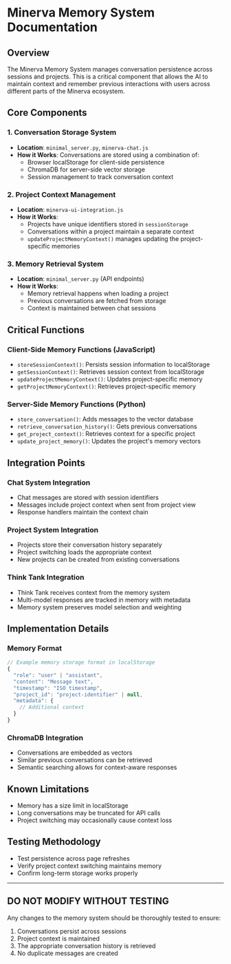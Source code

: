 # Minerva Memory System Documentation

## Overview
The Minerva Memory System manages conversation persistence across sessions and projects. This is a critical component that allows the AI to maintain context and remember previous interactions with users across different parts of the Minerva ecosystem.

## Core Components

### 1. Conversation Storage System
- **Location**: `minimal_server.py`, `minerva-chat.js`
- **How it Works**: Conversations are stored using a combination of:
  - Browser localStorage for client-side persistence
  - ChromaDB for server-side vector storage
  - Session management to track conversation context

### 2. Project Context Management
- **Location**: `minerva-ui-integration.js`
- **How it Works**: 
  - Projects have unique identifiers stored in `sessionStorage`
  - Conversations within a project maintain a separate context
  - `updateProjectMemoryContext()` manages updating the project-specific memories

### 3. Memory Retrieval System
- **Location**: `minimal_server.py` (API endpoints)
- **How it Works**:
  - Memory retrieval happens when loading a project
  - Previous conversations are fetched from storage
  - Context is maintained between chat sessions

## Critical Functions

### Client-Side Memory Functions (JavaScript)
- `storeSessionContext()`: Persists session information to localStorage
- `getSessionContext()`: Retrieves session context from localStorage
- `updateProjectMemoryContext()`: Updates project-specific memory
- `getProjectMemoryContext()`: Retrieves project-specific memory

### Server-Side Memory Functions (Python)
- `store_conversation()`: Adds messages to the vector database
- `retrieve_conversation_history()`: Gets previous conversations
- `get_project_context()`: Retrieves context for a specific project
- `update_project_memory()`: Updates the project's memory vectors

## Integration Points

### Chat System Integration
- Chat messages are stored with session identifiers
- Messages include project context when sent from project view
- Response handlers maintain the context chain

### Project System Integration
- Projects store their conversation history separately
- Project switching loads the appropriate context
- New projects can be created from existing conversations

### Think Tank Integration
- Think Tank receives context from the memory system
- Multi-model responses are tracked in memory with metadata
- Memory system preserves model selection and weighting

## Implementation Details

### Memory Format
```javascript
// Example memory storage format in localStorage
{
  "role": "user" | "assistant",
  "content": "Message text",
  "timestamp": "ISO timestamp",
  "project_id": "project-identifier" | null,
  "metadata": {
    // Additional context
  }
}
```

### ChromaDB Integration
- Conversations are embedded as vectors
- Similar previous conversations can be retrieved
- Semantic searching allows for context-aware responses

## Known Limitations
- Memory has a size limit in localStorage
- Long conversations may be truncated for API calls
- Project switching may occasionally cause context loss

## Testing Methodology
- Test persistence across page refreshes
- Verify project context switching maintains memory
- Confirm long-term storage works properly

---

## DO NOT MODIFY WITHOUT TESTING
Any changes to the memory system should be thoroughly tested to ensure:
1. Conversations persist across sessions
2. Project context is maintained
3. The appropriate conversation history is retrieved
4. No duplicate messages are created

